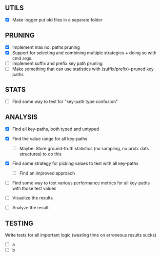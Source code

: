 
## UTILS
- [x] Make logger put old files in a separate folder

## PRUNING
- [x] Implement max no. paths pruning  
- [x] Support for selecting and combining multiple strategies + doing so with cmd args.
- [ ] Implement suffix and prefix key path pruning
- [ ] Make something that can use statistics with (suffix/prefix)-pruned key paths

## STATS
- [ ] Find some way to test for "key-path type confusion"

## ANALYSIS
- [x] Find all key-paths, both typed and untyped
- [x] Find the value range for all key-paths
  - [ ] Maybe: Store ground-truth statistics (no sampling, no prob. dats structures) to do this
- [x] Find some strategy for picking values to test with all key-paths
  - [ ] Find an improved approach
- [ ] Find some way to test various performance metrics for all key-paths with those test values
- [ ] Visualize the results
- [ ] Analyze the result


## TESTING
Write tests for all important logic (wasting time on erroneous results sucks)
- [ ] a
- [ ] b